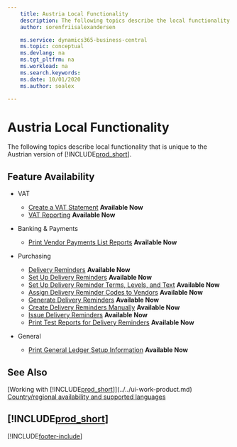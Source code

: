 ```yaml
---
    title: Austria Local Functionality
    description: The following topics describe the local functionality in the Austrian version of Business Central.
    author: sorenfriisalexandersen

    ms.service: dynamics365-business-central
    ms.topic: conceptual
    ms.devlang: na
    ms.tgt_pltfrm: na
    ms.workload: na
    ms.search.keywords:
    ms.date: 10/01/2020
    ms.author: soalex

---
```

# Austria Local Functionality
The following topics describe local functionality that is unique to the Austrian version of [!INCLUDE[prod_short](../../includes/prod_short.md)].  

## Feature Availability

* VAT
    * [Create a VAT Statement](how-to-create-a-vat-statement.md) **Available Now**
    * [VAT Reporting](vat-reporting.md) **Available Now**

* Banking & Payments
    * [Print Vendor Payments List Reports](how-to-print-vendor-payments-list-reports.md) **Available Now**

* Purchasing
    * [Delivery Reminders](delivery-reminders.md) **Available Now**
    * [Set Up Delivery Reminders](how-to-set-up-delivery-reminders.md) **Available Now**
    * [Set Up Delivery Reminder Terms, Levels, and Text](how-to-set-up-delivery-reminder-terms-levels-and-text.md) **Available Now**
    * [Assign Delivery Reminder Codes to Vendors](how-to-assign-delivery-reminder-codes-to-vendors.md) **Available Now**
    * [Generate Delivery Reminders](how-to-generate-delivery-reminders.md) **Available Now**
    * [Create Delivery Reminders Manually](how-to-create-delivery-reminders-manually.md) **Available Now**
    * [Issue Delivery Reminders](how-to-issue-delivery-reminders.md) **Available Now**
    * [Print Test Reports for Delivery Reminders](how-to-print-test-reports-for-delivery-reminders.md) **Available Now**

* General
    * [Print General Ledger Setup Information](how-to-print-general-ledger-setup-information.md) **Available Now**

## See Also

[Working with [!INCLUDE[prod_short](../../includes/prod_short.md)]](../../ui-work-product.md)  
[Country/regional availability and supported languages](/dynamics365/business-central/dev-itpro/compliance/apptest-countries-and-translations)  

## [!INCLUDE[prod_short](../../includes/free_trial_md.md)]  


[!INCLUDE[footer-include](../../includes/footer-banner.md)]